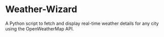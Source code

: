 # Weather-Wizard
A Python script to fetch and display real-time weather details for any city using the OpenWeatherMap API.
